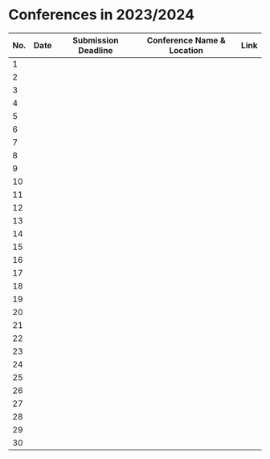 # Conferences in 2023/2024

| No.  |  Date | Submission Deadline  | Conference Name & Location  | Link |
|---|---|---|---|---|
| 1  |    |   |  |    |
| 2  |    |   |  |    |
| 3  |    |   |  |    |
| 4  |    |   |  |    |
| 5  |    |   |  |    |
| 6  |    |   |  |    |
| 7  |    |   |  |    |
| 8  |    |   |  |    |
| 9  |    |   |  |    |
| 10 |    |   |  |    |
| 11 |    |   |  |    |
| 12  |    |   |  |    |
| 13  |    |   |  |    |
| 14  |    |   |  |    |
| 15  |    |   |  |    |
| 16  |    |   |  |    |
| 17  |    |   |  |    |
| 18  |    |   |  |    |
| 19  |    |   |  |    |
| 20 |    |   |  |    |
| 21  |    |   |  |    |
| 22  |    |   |  |    |
| 23  |    |   |  |    |
| 24  |    |   |  |    |
| 25  |    |   |  |    |
| 26  |    |   |  |    |
| 27  |    |   |  |    |
| 28  |    |   |  |    |
| 29  |    |   |  |    |
| 30  |    |   |  |    |


